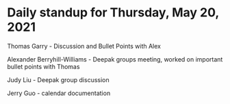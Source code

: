 # Daily standup for Thursday, May 20, 2021

Thomas Garry - Discussion and Bullet Points with Alex

Alexander Berryhill-Williams - Deepak groups meeting, worked on important bullet points with Thomas

Judy Liu - Deepak group discussion

Jerry Guo - calendar documentation
